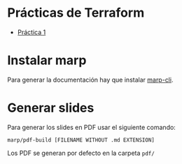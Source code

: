 # Prácticas de Terraform

- [Práctica 1](terraform-01.md)

# Instalar marp

Para generar la documentación hay que instalar [marp-cli](https://github.com/marp-team/marp-cli).

# Generar slides

Para generar los slides en PDF usar el siguiente comando:

`marp/pdf-build [FILENAME WITHOUT .md EXTENSION]`

Los PDF se generan por defecto en la carpeta `pdf/`
